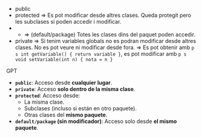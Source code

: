 - public
- protected => Es pot modificar desde altres clases. Queda protegit pero les subclases si poden accedir i modificar.
- - => (default/package) Totes les clases dins del paquet poden accedir. 
- private => Si tenim variables globals no es podran modificar desde altres clases. No es pot veure ni modificar desde fora. => Es pot obtenir amb `p s int getVariable() { return variable }`, es pot modificar amb `p s void setVariable(int n) { nota = n }`


GPT
- **`public`**: Acceso desde **cualquier lugar**.
- **`private`**: Acceso **solo dentro de la misma clase**.
- **`protected`**: Acceso desde:
    - La misma clase.
    - Subclases (incluso si están en otro paquete).
    - Otras clases del **mismo paquete**.
- **`default/package` (sin modificador)**: Acceso solo desde **el mismo paquete**.
